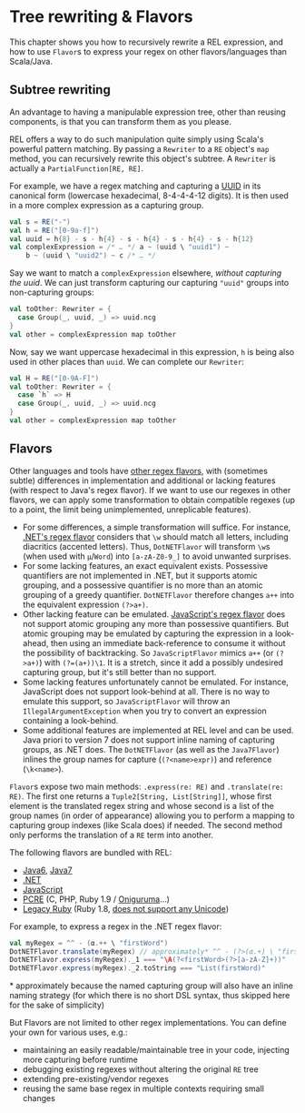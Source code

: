 # Tree rewriting & Flavors

This chapter shows you how to recursively rewrite a REL expression, and how to use `Flavor`s to express your regex on other flavors/languages than Scala/Java.

## Subtree rewriting

An advantage to having a manipulable expression tree, other than reusing components, is that you can transform them as you please.

REL offers a way to do such manipulation quite simply using Scala's powerful pattern matching. By passing a `Rewriter` to a `RE` object's `map` method, you can recursively rewrite this object's subtree. A `Rewriter` is actually a `PartialFunction[RE, RE]`.

For example, we have a regex matching and capturing a [UUID](http://en.wikipedia.org/wiki/UUID) in its canonical form (lowercase hexadecimal, 8-4-4-4-12 digits). It is then used in a more complex expression as a capturing group. 

```scala
val s = RE("-")
val h = RE("[0-9a-f]")
val uuid = h{8} - s - h{4} - s - h{4} - s - h{4} - s - h{12}
val complexExpression = /* … */ a ~ (uuid \ "uuid1") ~
    b ~ (uuid \ "uuid2") ~ c /* … */
```

Say we want to match a `complexExpression` elsewhere, _without capturing the uuid_. We can just transform capturing our capturing `"uuid"` groups into non-capturing groups:

```scala
val toOther: Rewriter = {
  case Group(_, uuid, _) => uuid.ncg
}
val other = complexExpression map toOther
```

Now, say we want uppercase hexadecimal in this expression, `h` is being also used in other places than `uuid`. We can complete our `Rewriter`:

```scala
val H = RE("[0-9A-F]")
val toOther: Rewriter = {
  case `h` => H
  case Group(_, uuid, _) => uuid.ncg
}
val other = complexExpression map toOther
```

## Flavors

Other languages and tools have [other regex flavors](http://www.regular-expressions.info/refflavors.html), with (sometimes subtle) differences in implementation and additional or lacking features (with respect to Java's regex flavor). If we want to use our regexes in other flavors, we can apply some transformation to obtain compatible regexes (up to a point, the limit being unimplemented, unreplicable features).

- For some differences, a simple transformation will suffice. For instance, [.NET's regex flavor](http://www.regular-expressions.info/dotnet.html) considers that `\w` should match all letters, including diacritics (accented letters). Thus, `DotNETFlavor` will transform `\w`s (when used with `μ`/`Word`) into `[a-zA-Z0-9_]` to avoid unwanted surprises.
- For some lacking features, an exact equivalent exists. Possessive quantifiers are not implemented in .NET, but it supports atomic grouping, and a possessive quantifier is no more than an atomic grouping of a greedy quantifier. `DotNETFlavor` therefore changes `a++` into the equivalent expression `(?>a+)`.
- Other lacking feature can be emulated. [JavaScript's regex flavor](http://www.regular-expressions.info/javascript.html) does not support atomic grouping any more than possessive quantifiers. But atomic grouping may be emulated by capturing the expression in a look-ahead, then using an immediate back-reference to consume it without the possibility of backtracking. So `JavaScriptFlavor` mimics `a++` (or `(?>a+)`) with `(?=(a+))\1`. It is a stretch, since it add a possibly undesired capturing group, but it's still better than no support.
- Some lacking features unfortunately cannot be emulated. For instance, JavaScript does not support look-behind at all. There is no way to emulate this support, so `JavaScriptFlavor` will throw an `IllegalArgumentException` when you try to convert an expression containing a look-behind.
- Some additional features are implemented at REL level and can be used. Java priori to version 7 does not support inline naming of capturing groups, as .NET does. The `DotNETFlavor` (as well as the `Java7Flavor`) inlines the group names for capture (`(?<name>expr)`) and reference (`\k<name>`). 

`Flavor`s expose two main methods: `.express(re: RE)` and `.translate(re: RE)`. The first one returns a `Tuple2[String, List[String]]`, whose first element is the translated regex string and whose second is a list of the group names (in order of appearance) allowing you to perform a mapping to capturing group indexes (like Scala does) if needed. The second method only performs the translation of a `RE` term into another.

The following flavors are bundled with REL:

- [Java6](http://docs.oracle.com/javase/6/docs/api/java/util/regex/Pattern.html), [Java7](http://docs.oracle.com/javase/7/docs/api/java/util/regex/Pattern.html)
- [.NET](http://www.regular-expressions.info/dotnet.html)
- [JavaScript](http://www.regular-expressions.info/javascript.html)
- [PCRE](http://www.regular-expressions.info/pcre.html) (C, PHP, Ruby 1.9 / [Oniguruma](http://www.geocities.jp/kosako3/oniguruma/)…)
- [Legacy Ruby](http://www.regular-expressions.info/ruby.html) (Ruby 1.8, [does not support any Unicode](http://www.regular-expressions.info/unicode8bit.html))

For example, to express a regex in the .NET regex flavor:

```scala
val myRegex = ^^ - (α.++ \ "firstWord")
DotNETFlavor.translate(myRegex) // approximately* ^^ - (?>(α.+) \ "firstWord")
DotNETFlavor.express(myRegex)._1 === "\A(?<firstWord>(?>[a-zA-Z]+))"
DotNETFlavor.express(myRegex)._2.toString === "List(firstWord)"
```

\* approximately because the named capturing group will also have an inline naming strategy (for which there is no short DSL syntax, thus skipped here for the sake of simplicity)

But Flavors are not limited to other regex implementations. You can define your own for various uses, e.g.:

- maintaining an easily readable/maintainable tree in your code, injecting more capturing before runtime
- debugging existing regexes without altering the original `RE` tree
- extending pre-existing/vendor regexes
- reusing the same base regex in multiple contexts requiring small changes